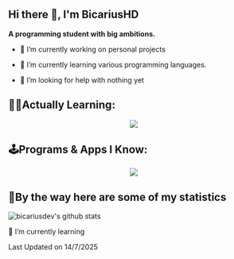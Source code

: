 ##  Hi there 👋, I'm BicariusHD
**A programming student with big ambitions.**

- 🔭 I’m currently working on personal projects

- 🌱 I’m currently learning various programming languages.

- 🤝 I’m looking for help with nothing yet

## **👨‍💻Actually Learning:**
<p align="center">
  <a href="https://skillicons.dev">
    <img src="https://skillicons.dev/icons?i=cs,java" />
  </a>
</p>

## **🕹️Programs & Apps I Know:**
<p align="center">
  <a href="https://skillicons.dev">
    <img src="https://skillicons.dev/icons?i=blender,github,unity,unreal,godot,vscode" />
  </a>
</p>

## **🚀By the way here are some of my statistics**
![bicariusdev's github stats](https://github-readme-stats.vercel.app/api?username=Vicgomz&show_icons=true&theme=tokyonight)
<!-- ![bicariusdev's Top Langs](https://github-readme-stats.vercel.app/api/top-langs/?username=Vicgomz&theme=tokyonight&layout=compact) -->

🌱 I’m currently learning

Last Updated on 14/7/2025 
